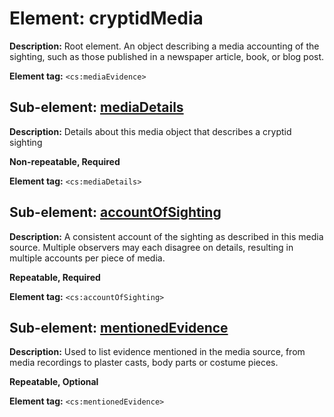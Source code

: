 # Element: cryptidMedia

**Description:** Root element. An object describing a media accounting of the sighting, such as those published in a newspaper article, book, or blog post.

**Element tag:** `<cs:mediaEvidence>`


## Sub-element: [mediaDetails](mediaDetails.md)

**Description:** Details about this media object that describes a cryptid sighting

**Non-repeatable, Required**

**Element tag:** `<cs:mediaDetails>`

## Sub-element: [accountOfSighting](account.md)

**Description:** A consistent account of the sighting as described in this media source. Multiple observers may each disagree on details, resulting in multiple accounts per piece of media.

**Repeatable, Required**

**Element tag:** `<cs:accountOfSighting>`

## Sub-element: [mentionedEvidence](mentionedEvidence.md)

**Description:** Used to list evidence mentioned in the media source, from media recordings to plaster casts, body parts or costume pieces.

**Repeatable, Optional**

**Element tag:** `<cs:mentionedEvidence>`
